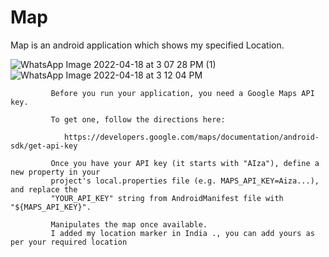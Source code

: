 # Map
Map is an android application which shows my specified Location.


![WhatsApp Image 2022-04-18 at 3 07 28 PM (1)](https://user-images.githubusercontent.com/101108540/163790005-98f78c22-4efb-40a9-87ad-3b5de9d31059.jpeg)
![WhatsApp Image 2022-04-18 at 3 12 04 PM](https://user-images.githubusercontent.com/101108540/163790336-514d27ff-f04f-4839-99c3-17625803f473.jpeg)

             Before you run your application, you need a Google Maps API key.

             To get one, follow the directions here:

                https://developers.google.com/maps/documentation/android-sdk/get-api-key

             Once you have your API key (it starts with "AIza"), define a new property in your
             project's local.properties file (e.g. MAPS_API_KEY=Aiza...), and replace the
             "YOUR_API_KEY" string from AndroidManifest file with "${MAPS_API_KEY}".
             
             Manipulates the map once available.
             I added my location marker in India ., you can add yours as per your required location
             
             
             
             
           
